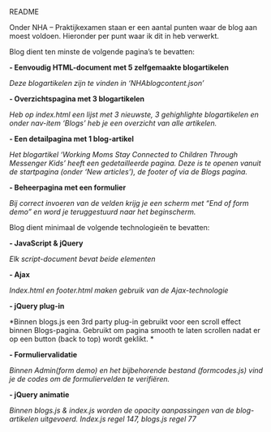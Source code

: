 README

Onder NHA – Praktijkexamen staan er een aantal punten waar de blog aan moest voldoen. Hieronder per punt waar ik dit in heb verwerkt.

Blog dient ten minste de volgende pagina’s te bevatten: 

**-	Eenvoudig HTML-document met 5 zelfgemaakte blogartikelen**

*Deze blogartikelen zijn te vinden in ‘NHAblogcontent.json’*

**-	Overzichtspagina met 3 blogartikelen**

*Heb op index.html een lijst met 3 nieuwste, 3 gehighlighte blogartikelen en onder nav-item ‘Blogs’ heb je een overzicht van alle artikelen.*

**-	Een detailpagina met 1 blog-artikel**

*Het blogartikel ‘Working Moms Stay Connected to Children Through Messenger Kids’ heeft een gedetailleerde pagina. Deze is te openen vanuit de startpagina (onder ‘New articles’), de footer of via de Blogs pagina.*

**-	Beheerpagina met een formulier**

*Bij correct invoeren van de velden krijg je een scherm met “End of form demo” en word je teruggestuurd naar het beginscherm.*

Blog dient minimaal de volgende technologieën te bevatten:

**-	JavaScript & jQuery**

*Elk script-document bevat beide elementen*

**-	Ajax**

*Index.html en footer.html maken gebruik van de Ajax-technologie*

**-	jQuery plug-in**

*Binnen blogs.js een 3rd party plug-in gebruikt voor een scroll effect binnen Blogs-pagina. Gebruikt om pagina smooth te laten scrollen nadat er op een button (back to top) wordt geklikt. *

**-	Formuliervalidatie**

*Binnen Admin(form demo) en het bijbehorende bestand (formcodes.js) vind je de codes om de formuliervelden te verifiëren.*

**-	jQuery animatie**

*Binnen blogs.js & index.js worden de opacity aanpassingen van de blog-artikelen uitgevoerd. Index.js regel 147, blogs.js regel 77*
